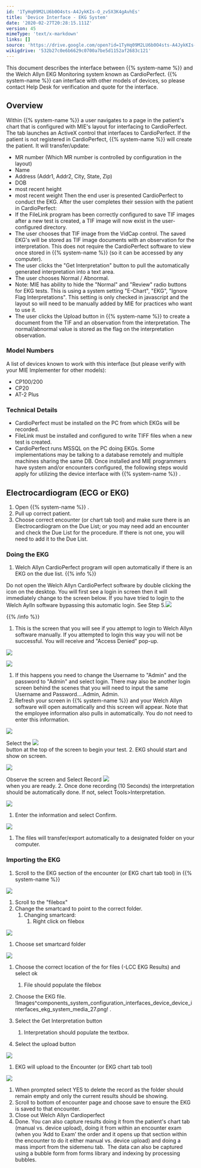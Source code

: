 ```yaml
---
id: '1TyHq09M2LU6b0O4sts-A4JykKIs-O_zv5X3K4gAvhEs'
title: 'Device Interface - EKG System'
date: '2020-02-27T20:28:15.111Z'
version: 45
mimeType: 'text/x-markdown'
links: []
source: 'https://drive.google.com/open?id=1TyHq09M2LU6b0O4sts-A4JykKIs-O_zv5X3K4gAvhEs'
wikigdrive: '532b27c0e6b6629c0700a7be5d1152af2683c121'
---
```

This document describes the interface between {{% system-name %}} and the Welch Allyn EKG Monitoring system known as CardioPerfect. {{% system-name %}} can interface with other models of devices, so please contact Help Desk for verification and quote for the interface.

## Overview

Within {{% system-name %}} a user navigates to a page in the patient's chart that is configured with MIE's layout for interfacing to CardioPerfect. The tab launches an ActiveX control that interfaces to CardioPerfect. If the patient is not registered in CardioPerfect, {{% system-name %}} will create the patient. It will transfer/update:
* MR number (Which MR number is controlled by configuration in the layout)
* Name
* Address (Addr1, Addr2, City, State, Zip)
* DOB
* most recent height
* most recent weight
Then the end user is presented CardioPerfect to conduct the EKG. After the user completes their session with the patient in CardioPerfect:
* If the FileLink program has been correctly configured to save TIF images after a new test is created, a TIF image will now exist in the user-configured directory.
* The user chooses that TIF image from the VidCap control. The saved EKG's will be stored as TIF image documents with an observation for the interpretation. This does not require the CardioPerfect software to view once stored in {{% system-name %}} (so it can be accessed by any computer).
* The user clicks the "Get Interpretation" button to pull the automatically generated interpretation into a text area.
* The user chooses Normal / Abnormal.
* Note: MIE has ability to hide the "Normal" and "Review" radio buttons for EKG tests. This is using a system setting "E-Chart", "EKG", "Ignore Flag Interpretations". This setting is only checked in javascript and the layout so will need to be manually added by MIE for practices who want to use it.
* The user clicks the Upload button in {{% system-name %}} to create a document from the TIF and an observation from the interpretation. The normal/abnormal value is stored as the flag on the interpretation observation.

### Model Numbers

A list of devices known to work with this interface (but please verify with your MIE Implementer for other models):
* CP100/200
* CP20
* AT-2 Plus

### Technical Details

* CardioPerfect must be installed on the PC from which EKGs will be recorded.
* FileLink must be installed and configured to write TIFF files when a new test is created.
* CardioPerfect runs MSSQL on the PC doing EKGs. Some implementations may be talking to a database remotely and multiple machines sharing the same DB.
Once installed and MIE programmers have system and/or encounters configured, the following steps would apply for utilizing the device interface with {{% system-name %}} .

## Electrocardiogram (ECG or EKG)

1. Open {{% system-name %}} .
2. Pull up correct patient.
3. Choose correct encounter (or chart tab tool) and make sure there is an Electrocardiogram on the Due List; or you may need add an encounter and check the Due List for the procedure. If there is not one, you will need to add it to the Due List.

### Doing the EKG

1. Welch Allyn CardioPerfect program will open automatically if there is an EKG on the due list.
{{% info %}}


Do not open the Welch Allyn CardioPerfect software by double clicking the icon on the desktop. You will first see a login in screen then it will immediately change to the screen below. If you have tried to login to the Welch Aylln software bypassing this automatic login. See Step 5.![](../device-interface-ekg-system.assets/5ea8097066dca9f7316f88127e5a4e1e.png)

{{% /info %}}
1. This is the screen that you will see if you attempt to login to Welch Allyn software manually. If you attempted to login this way you will not be successful. You will receive and "Access Denied" pop-up.

![](../device-interface-ekg-system.assets/eef46d09312308a4217dd665cde1f07b.png)


![](../device-interface-ekg-system.assets/e091b3d79a8b0334a0be37448272d94e.png)

1. If this happens you need to change the Username to "Admin" and the password to "Admin" and select login. There may also be another login screen behind the scenes that you will need to input the same Username and Password….Admin, Admin.
2. Refresh your screen in {{% system-name %}} and your Welch Allyn software will open automatically and this screen will appear. Note that the employee information also pulls in automatically. You do not need to enter this information.

![](../device-interface-ekg-system.assets/5ea8097066dca9f7316f88127e5a4e1e.png)


   Select the <img src="../device-interface-ekg-system.assets/6e88aadaaf95e4eefce77e153ea882e9.png" />  
    button at the top of the screen to begin your test.
2. EKG should start and show on screen.

![](../device-interface-ekg-system.assets/b9e30b28972f7285d4114692000852bb.png)


   Observe the screen and Select Record <img src="../device-interface-ekg-system.assets/22edf80eda768aca16675a710c513a90.png" />  
    when you are ready.
2. Once done recording (10 Seconds) the interpretation should be automatically done. If not, select Tools>Interpretation.

![](../device-interface-ekg-system.assets/971a06bcf71a01e01bc2533036451831.png)

1. Enter the information and select Confirm.

![](../device-interface-ekg-system.assets/c4fa762742bead6aef8644927fff775e.png)

1. The files will transfer/export automatically to a designated folder on your computer.

### Importing the EKG

1. Scroll to the EKG section of the encounter (or EKG chart tab tool) in {{% system-name %}}

![](../device-interface-ekg-system.assets/f407c4bd87869032b289466467e1a8e6.png)

1. Scroll to the "filebox"
2. Change the smartcard to point to the correct folder.
   1. Changing smartcard:
      1. Right click on filebox

![](../device-interface-ekg-system.assets/2b683f2a7d8ec60a6ff787c8fada7df3.png)

1. Choose set smartcard folder

![](../device-interface-ekg-system.assets/d87e573b03c1ddd04e1e38bdfafd332c.png)

1. Choose the correct location of the for files (-LCC EKG Results) and select ok
   1. File should populate the filebox
1. Choose the EKG file.
!Images^components_system_configuration_interfaces_device_device_interfaces_ekg_system_media_27.png!
.

1. Select the Get Interpretation button
   1. Interpretation should populate the textbox.
1. Select the upload button

![](../device-interface-ekg-system.assets/b6ba347fdaf5aa4f06ba3acebbd91e27.png)

1. EKG will upload to the Encounter (or EKG chart tab tool)

![](../device-interface-ekg-system.assets/184862f8810cbf5dfa77ed726b98bcb7.png)

1. When prompted select YES to delete the record as the folder should remain empty and only the current results should be showing.
2. Scroll to bottom of encounter page and choose save to ensure the EKG is saved to that encounter.
3. Close out Welch Allyn Cardioperfect
4. Done.
You can also capture results doing it from the patient's chart tab (manual vs. device upload), doing it from within an encounter exam (when you ‘Add to Exam' the order and it opens up that section within the encounter to do it either manual vs. device upload) and doing a mass import from the sidemenu tab.  The data can also be captured using a bubble form from forms library and indexing by processing bubbles.
